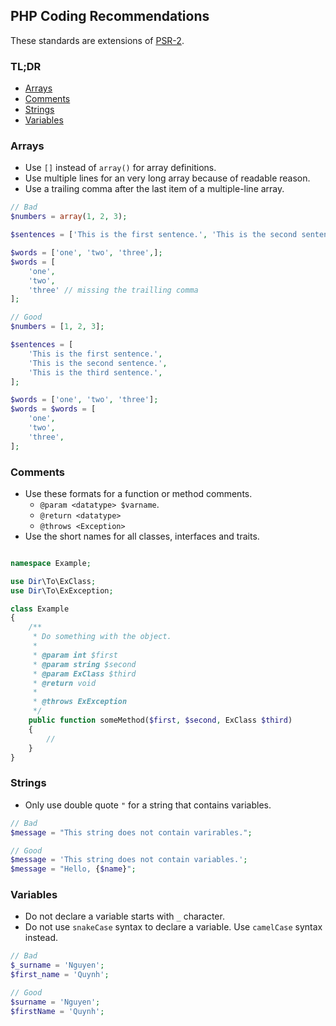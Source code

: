## PHP Coding Recommendations

These standards are extensions of [PSR-2](https://www.php-fig.org/psr/psr-2).

### TL;DR

- [Arrays](#arrays)
- [Comments](#comments)
- [Strings](#strings)
- [Variables](#variables)

<a name="arrays"></a>

### Arrays

- Use `[]` instead of `array()` for array definitions.
- Use multiple lines for an very long array because of readable reason.
- Use a trailing comma after the last item of a multiple-line array.

```php
// Bad
$numbers = array(1, 2, 3);

$sentences = ['This is the first sentence.', 'This is the second sentence.', 'This is the third sentence.'];

$words = ['one', 'two', 'three',];
$words = [
    'one',
    'two',
    'three' // missing the trailling comma
];
```

```php
// Good
$numbers = [1, 2, 3];

$sentences = [
    'This is the first sentence.',
    'This is the second sentence.',
    'This is the third sentence.',
];

$words = ['one', 'two', 'three'];
$words = $words = [
    'one',
    'two',
    'three',
];
```

<a name="comments"></a>

### Comments

- Use these formats for a function or method comments.
  - `@param <datatype> $varname`.
  - `@return <datatype>`
  - `@throws <Exception>`
- Use the short names for all classes, interfaces and traits.

```php

namespace Example;

use Dir\To\ExClass;
use Dir\To\ExException;

class Example
{
    /**
     * Do something with the object.
     *
     * @param int $first
     * @param string $second
     * @param ExClass $third
     * @return void
     *
     * @throws ExException
     */
    public function someMethod($first, $second, ExClass $third)
    {
        //
    }
}
```

<a name="strings"></a>

### Strings

- Only use double quote `"` for a string that contains variables.

```php
// Bad
$message = "This string does not contain varirables.";

// Good
$message = 'This string does not contain variables.';
$message = "Hello, {$name}";
```

<a name="variables"></a>

### Variables

- Do not declare a variable starts with `_` character.
- Do not use `snakeCase` syntax to declare a variable. Use `camelCase` syntax instead.

```php
// Bad
$_surname = 'Nguyen';
$first_name = 'Quynh';

// Good
$surname = 'Nguyen';
$firstName = 'Quynh';
```
